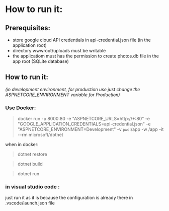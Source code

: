 # How to run it:


## Prerequisites:
* store google cloud API credentials in api-credential.json file (in the application root)
* directory wwwroot/uploads must be writable
* the applicatiom must has the permission to create photos.db file in the app root (SQLite database)



## How to run it:
*(in development environment, for production use just change the ASPNETCORE_ENVIRONMENT variable for Production)*



### Use Docker:

> docker run -p 8000:80 -e "ASPNETCORE_URLS=http://+:80" -e "GOOGLE_APPLICATION_CREDENTIALS=api-credential.json" -e "ASPNETCORE_ENVIRONMENT=Development" -v `pwd`:/app  -w /app  -it --rm microsoft/dotnet

when in docker:
> dotnet restore

> dotnet build

> dotnet run


### in visual studio code :
just run it as it is because the configuration is already there in .vscode/launch.json file


